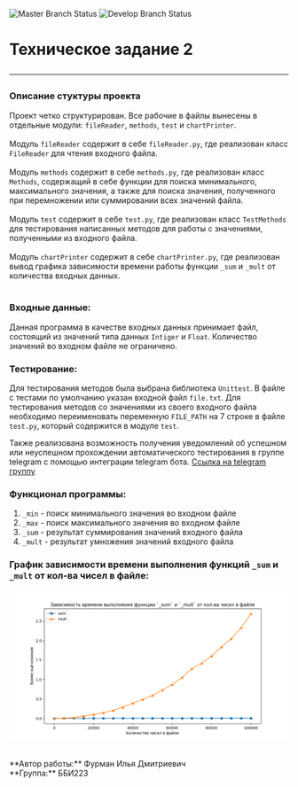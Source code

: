![Master Branch Status](https://github.com/Ilyshkadwaushka/hse_tp_hw_2/actions/workflows/ci_master.yml/badge.svg?branch=master) 
![Develop Branch Status](https://github.com/Ilyshkadwaushka/hse_tp_hw_2/actions/workflows/ci_develop.yml/badge.svg?branch=develop)

# Техническое задание 2 <hr>

### Описание стуктуры проекта
Проект четко структурирован. Все рабочие в файлы вынесены в отдельные модули: `fileReader`, `methods`, `test` 
и `chartPrinter`.<br/><br/>
Модуль `fileReader` содержит в себе `fileReader.py`, где реализован класс `FileReader` для чтения входного файла.<br/><br/>
Модуль `methods` содержит в себе `methods.py`, где реализован класс `Methods`, содержащий в себе функции для поиска
минимального, максимального значения, а также для поиска значения, полученного при перемножении или суммировании всех
значений файла.<br/><br/>
Модуль `test` содержит в себе `test.py`, где реализован класс `TestMethods` для тестирования написанных
методов для работы с значениями, полученными из входного файла.<br/><br/>
Модуль `chartPrinter` содержит в себе `chartPrinter.py`, где реализован вывод графика зависимости времени
работы функции `_sum` и `_mult` от количества входных данных.<br/><br/>


### Входные данные:
Данная программа в качестве входных данных принимает файл, состоящий из значений типа данных `Intiger` и `Float`.
Количество значений во входном файле не ограничено.

### Тестирование: 
Для тестирования методов была выбрана библиотека `Unittest`. В файле с тестами по умолчанию указан входной файл `file.txt`.
Для тестирования методов со значениями из своего входного файла необходимо переименовать переменную `FILE_PATH` на 7 строке в
файле `test.py`, который содержится в модуле `test`.

Также реализована возможность получения уведомлений об успешном или неуспешном прохождении автоматического тестирования
в группе telegram с помощью интеграции telegram бота. [Ссылка на telegram группу](https://t.me/+GXhfsUHnBRQ4NmE6)

### Функционал программы:
1. `_min`  - поиск минимального значения во входном файле
2. `_max`  - поиск максимального значения во входном файле
3. `_sum`  - результат суммирования значений входного файла
4. `_mult` - результат умножения значений входного файла

### График зависимости времени выполнения функций `_sum` и `_mult` от кол-ва чисел в файле:<br/>
![Chart](https://github.com/Ilyshkadwaushka/hse_tp_hw_2/raw/master/images/chart.png)

<br/>
**Автор работы:** Фурман Илья Дмитриевич <br/>
**Группа:** ББИ223
